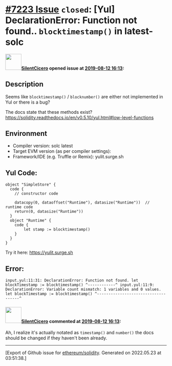 # [\#7223 Issue](https://github.com/ethereum/solidity/issues/7223) `closed`: [Yul] DeclarationError: Function not found.. `blocktimestamp()` in latest-solc

#### <img src="https://avatars.githubusercontent.com/u/9806174?u=8f036e40817f4632e77aaa0d901ada7c61910939&v=4" width="50">[SilentCicero](https://github.com/SilentCicero) opened issue at [2019-08-12 16:13](https://github.com/ethereum/solidity/issues/7223):

## Description

Seems like `blocktimestamp()` / `blocknumber()` are either not implemented in Yul or there is a bug?

The docs state that these methods exist?
https://solidity.readthedocs.io/en/v0.5.10/yul.html#low-level-functions

## Environment

- Compiler version: solc latest
- Target EVM version (as per compiler settings):
- Framework/IDE (e.g. Truffle or Remix): yulit.surge.sh

## Yul Code:
```
object "SimpleStore" {
  code {
    // constructor code

    datacopy(0, dataoffset("Runtime"), datasize("Runtime"))  // runtime code
    return(0, datasize("Runtime"))
  }
  object "Runtime" {
    code {
        let stamp := blocktimestamp()
    }
  }
}
```

Try it here: https://yulit.surge.sh

## Error:
```
input.yul:11:31: DeclarationError: Function not found. let blockTimestamp := blocktimestamp() ^------------^ input.yul:11:9: DeclarationError: Variable count mismatch: 1 variables and 0 values. let blockTimestamp := blocktimestamp() ^------------------------------------^ 
```


#### <img src="https://avatars.githubusercontent.com/u/9806174?u=8f036e40817f4632e77aaa0d901ada7c61910939&v=4" width="50">[SilentCicero](https://github.com/SilentCicero) commented at [2019-08-12 16:13](https://github.com/ethereum/solidity/issues/7223#issuecomment-520494031):

Ah, I realize it's actually notated as `timestamp()` and `number()` the docs should be changed if they haven't been already.


-------------------------------------------------------------------------------



[Export of Github issue for [ethereum/solidity](https://github.com/ethereum/solidity). Generated on 2022.05.23 at 03:51:38.]
